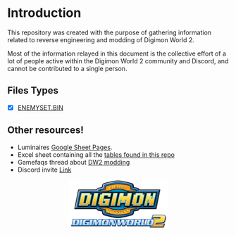# Introduction
This repository was created with the purpose of gathering information related to reverse engineering and modding of Digimon World 2.

Most of the information relayed in this document is the collective effort of a lot of people active within the Digimon World 2 community and Discord, and cannot be contributed to a single person.

## Files Types
- [x] [ENEMYSET.BIN](./DMW2/DATAFILE/ENEMYSET.md)

## Other resources!

* Luminaires [Google Sheet Pages](https://docs.google.com/spreadsheets/d/1UiDU4MsSfxO1vhpK6err1KsLRZM53JUOuYqYhfEFp8o/edit#gid=1090520331).
* Excel sheet containing all the [tables found in this repo](https://onedrive.live.com/view.aspx?resid=B76DE694BAB9BB32!1990&ithint=file%2cxlsx&authkey=!AH_tXa42X9h_zBY )
* Gamefaqs thread about [DW2 modding](https://gamefaqs.gamespot.com/boards/437339-digimon-world-2/77216807)
* Discord invite [Link](https://discord.gg/EKkaFQG)

<p align="center">
<a href="index.html"><img src="imagens/logo.png" align="center" alt="Back to Index" width="224" height="112"/></a>
</p>
